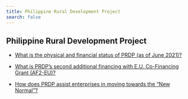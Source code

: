 ```yaml
---
title: Philippine Rural Development Project
search: false
---
```


## Philippine Rural Development Project


 - [What is the physical and financial status of PRDP (as of June 2021)?](/fy-2022-plan-and-budget/philippine-rural-development-project/what-is-the-physical-and-financial-status-of-prdp-(as-of-june-2021))
    
 - [What is PRDP’s second additional financing with E.U. Co-Financing Grant (AF2-EU)?](/fy-2022-plan-and-budget/philippine-rural-development-project/what-is-prdp's-second-additional-financing-with-e.u.-co-financing-grant-(af2-eu))
    
 - [How does PRDP assist enterprises in moving towards the “New Normal”?](/fy-2022-plan-and-budget/philippine-rural-development-project/how-does-prdp-assist-enterprises-in-moving-towards-the-"new-normal")
    
